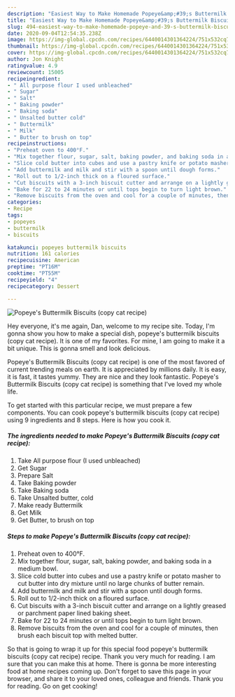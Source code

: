 ```yaml
---
description: "Easiest Way to Make Homemade Popeye&amp;#39;s Buttermilk Biscuits (copy cat recipe)"
title: "Easiest Way to Make Homemade Popeye&amp;#39;s Buttermilk Biscuits (copy cat recipe)"
slug: 494-easiest-way-to-make-homemade-popeye-and-39-s-buttermilk-biscuits-copy-cat-recipe
date: 2020-09-04T12:54:35.238Z
image: https://img-global.cpcdn.com/recipes/6440014301364224/751x532cq70/popeyes-buttermilk-biscuits-copy-cat-recipe-recipe-main-photo.jpg
thumbnail: https://img-global.cpcdn.com/recipes/6440014301364224/751x532cq70/popeyes-buttermilk-biscuits-copy-cat-recipe-recipe-main-photo.jpg
cover: https://img-global.cpcdn.com/recipes/6440014301364224/751x532cq70/popeyes-buttermilk-biscuits-copy-cat-recipe-recipe-main-photo.jpg
author: Jon Knight
ratingvalue: 4.9
reviewcount: 15005
recipeingredient:
- " All purpose flour I used unbleached"
- " Sugar"
- " Salt"
- " Baking powder"
- " Baking soda"
- " Unsalted butter cold"
- " Buttermilk"
- " Milk"
- " Butter to brush on top"
recipeinstructions:
- "Preheat oven to 400°F."
- "Mix together flour, sugar, salt, baking powder, and baking soda in a medium bowl."
- "Slice cold butter into cubes and use a pastry knife or potato masher to cut butter into dry mixture until no large chunks of butter remain."
- "Add buttermilk and milk and stir with a spoon until dough forms."
- "Roll out to 1/2-inch thick on a floured surface."
- "Cut biscuits with a 3-inch biscuit cutter and arrange on a lightly greased or parchment paper lined baking sheet."
- "Bake for 22 to 24 minutes or until tops begin to turn light brown."
- "Remove biscuits from the oven and cool for a couple of minutes, then brush each biscuit top with melted butter."
categories:
- Recipe
tags:
- popeyes
- buttermilk
- biscuits

katakunci: popeyes buttermilk biscuits 
nutrition: 161 calories
recipecuisine: American
preptime: "PT16M"
cooktime: "PT55M"
recipeyield: "4"
recipecategory: Dessert

---
```



![Popeye&#39;s Buttermilk Biscuits (copy cat recipe)](https://img-global.cpcdn.com/recipes/6440014301364224/751x532cq70/popeyes-buttermilk-biscuits-copy-cat-recipe-recipe-main-photo.jpg)

Hey everyone, it's me again, Dan, welcome to my recipe site. Today, I'm gonna show you how to make a special dish, popeye&#39;s buttermilk biscuits (copy cat recipe). It is one of my favorites. For mine, I am going to make it a bit unique. This is gonna smell and look delicious.

Popeye&#39;s Buttermilk Biscuits (copy cat recipe) is one of the most favored of current trending meals on earth. It is appreciated by millions daily. It is easy, it is fast, it tastes yummy. They are nice and they look fantastic. Popeye&#39;s Buttermilk Biscuits (copy cat recipe) is something that I've loved my whole life.




To get started with this particular recipe, we must prepare a few components. You can cook popeye&#39;s buttermilk biscuits (copy cat recipe) using 9 ingredients and 8 steps. Here is how you cook it.

<!--inarticleads1-->

##### The ingredients needed to make Popeye&#39;s Buttermilk Biscuits (copy cat recipe):

1. Take  All purpose flour (I used unbleached)
1. Get  Sugar
1. Prepare  Salt
1. Take  Baking powder
1. Take  Baking soda
1. Take  Unsalted butter, cold
1. Make ready  Buttermilk
1. Get  Milk
1. Get  Butter, to brush on top




<!--inarticleads2-->

##### Steps to make Popeye&#39;s Buttermilk Biscuits (copy cat recipe):

1. Preheat oven to 400°F.
1. Mix together flour, sugar, salt, baking powder, and baking soda in a medium bowl.
1. Slice cold butter into cubes and use a pastry knife or potato masher to cut butter into dry mixture until no large chunks of butter remain.
1. Add buttermilk and milk and stir with a spoon until dough forms.
1. Roll out to 1/2-inch thick on a floured surface.
1. Cut biscuits with a 3-inch biscuit cutter and arrange on a lightly greased or parchment paper lined baking sheet.
1. Bake for 22 to 24 minutes or until tops begin to turn light brown.
1. Remove biscuits from the oven and cool for a couple of minutes, then brush each biscuit top with melted butter.




So that is going to wrap it up for this special food popeye&#39;s buttermilk biscuits (copy cat recipe) recipe. Thank you very much for reading. I am sure that you can make this at home. There is gonna be more interesting food at home recipes coming up. Don't forget to save this page in your browser, and share it to your loved ones, colleague and friends. Thank you for reading. Go on get cooking!
